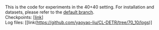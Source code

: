This is the code for experiments in the 40+40 setting. For installation and datasets, please refer to the [default branch](https://github.com/yaoyao-liu/CL-DETR).
<br>
Checkpoints: \[[link](https://drive.google.com/drive/u/1/folders/1kKLl1MMRMTU4uTc5isoq2wPJjSH-3VhE)\]
<br>
Log files: \[[link\(https://github.com/yaoyao-liu/CL-DETR/tree/70_10/logs)\]
